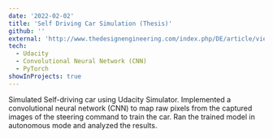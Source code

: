 ```yaml
---
date: '2022-02-02'
title: 'Self Driving Car Simulation (Thesis)'
github: ''
external: 'http://www.thedesignengineering.com/index.php/DE/article/view/5293'
tech:
  - Udacity
  - Convolutional Neural Network (CNN)
  - PyTorch
showInProjects: true
---
```


Simulated Self-driving car using Udacity Simulator. Implemented a convolutional neural network (CNN) to map raw pixels from the captured images of the steering command to train the car. Ran the trained model in autonomous mode and analyzed the results.
